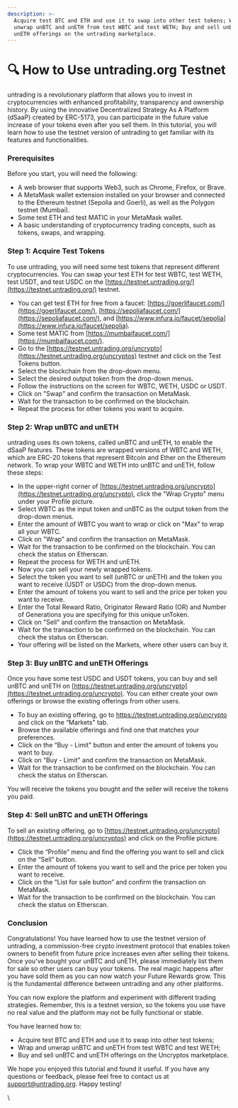 ```yaml
---
description: >-
  Acquire test BTC and ETH and use it to swap into other test tokens; Wrap and
  unwrap unBTC and unETH from test WBTC and test WETH; Buy and sell unBTC and
  unETH offerings on the untrading marketplace.
---
```


# 🔍 How to Use untrading.org Testnet

untrading is a revolutionary platform that allows you to invest in cryptocurrencies with enhanced profitability, transparency and ownership history. By using the innovative Decentralized Strategy As A Platform (dSaaP) created by ERC-5173, you can participate in the future value increase of your tokens even after you sell them. In this tutorial, you will learn how to use the testnet version of untrading to get familiar with its features and functionalities.

### Prerequisites

Before you start, you will need the following:

* A web browser that supports Web3, such as Chrome, Firefox, or Brave.
* A MetaMask wallet extension installed on your browser and connected to the Ethereum testnet (Sepolia and Goerli), as well as the Polygon testnet (Mumbai).
* Some test ETH and test MATIC in your MetaMask wallet.&#x20;
* A basic understanding of cryptocurrency trading concepts, such as tokens, swaps, and wrapping.

### Step 1: Acquire Test Tokens

To use untrading, you will need some test tokens that represent different cryptocurrencies. You can swap your test ETH for test WBTC, test WETH, test USDT, and test USDC on the [https://testnet.untrading.org/](https://testnet.untrading.org/) testnet.

* You can get test ETH for free from a faucet: [https://goerlifaucet.com/](https://goerlifaucet.com/), [https://sepoliafaucet.com/](https://sepoliafaucet.com/), and [https://www.infura.io/faucet/sepolia](https://www.infura.io/faucet/sepolia).
* Some test MATIC from [https://mumbaifaucet.com/](https://mumbaifaucet.com/).
* Go to the [https://testnet.untrading.org/uncrypto](https://testnet.untrading.org/uncryptos) testnet and click on the Test Tokens button.
* Select the blockchain from the drop-down menu.
* Select the desired output token from the drop-down menus.
* Follow the instructions on the screen for WBTC, WETH, USDC or USDT.
* Click on "Swap" and confirm the transaction on MetaMask.
* Wait for the transaction to be confirmed on the blockchain.&#x20;
* Repeat the process for other tokens you want to acquire.

### Step 2: Wrap unBTC and unETH

untrading uses its own tokens, called unBTC and unETH, to enable the dSaaP features. These tokens are wrapped versions of WBTC and WETH, which are ERC-20 tokens that represent Bitcoin and Ether on the Ethereum network. To wrap your WBTC and WETH into unBTC and unETH, follow these steps:

* In the upper-right corner of [https://testnet.untrading.org/uncrypto](https://testnet.untrading.org/uncrypto), click the "Wrap Crypto" menu under your Profile picture.
* Select WBTC as the input token and unBTC as the output token from the drop-down menus.
* Enter the amount of WBTC you want to wrap or click on "Max" to wrap all your WBTC.
* Click on "Wrap" and confirm the transaction on MetaMask.
* Wait for the transaction to be confirmed on the blockchain. You can check the status on Etherscan.
* Repeat the process for WETH and unETH.
* Now you can sell your newly wrapped tokens.&#x20;
* Select the token you want to sell (unBTC or unETH) and the token you want to receive (USDT or USDC) from the drop-down menus.
* Enter the amount of tokens you want to sell and the price per token you want to receive.
* Enter the Total Reward Ratio, Originator Reward Ratio (OR) and Number of Generations you are specifying for this unique unToken.&#x20;
* Click on "Sell" and confirm the transaction on MetaMask.
* Wait for the transaction to be confirmed on the blockchain. You can check the status on Etherscan.
* Your offering will be listed on the Markets, where other users can buy it.

### Step 3: Buy unBTC and unETH Offerings

Once you have some test USDC and USDT tokens, you can buy and sell unBTC and unETH on [https://testnet.untrading.org/uncrypto](https://testnet.untrading.org/uncrypto). You can either create your own offerings or browse the existing offerings from other users.

* To buy an existing offering, go to https://testnet.untrading.org/uncrypto and click on the “Markets" tab.&#x20;
* Browse the available offerings and find one that matches your preferences.
* Click on the “Buy - Limit" button and enter the amount of tokens you want to buy.
* Click on “Buy - Limit" and confirm the transaction on MetaMask.
* Wait for the transaction to be confirmed on the blockchain. You can check the status on Etherscan.

You will receive the tokens you bought and the seller will receive the tokens you paid.&#x20;

### Step 4: Sell unBTC and unETH Offerings

To sell an existing offering, go to [https://testnet.untrading.org/uncrypto](https://testnet.untrading.org/uncryptos) and click on the Profile picture.

* Click the “Profile” menu and find the offering you want to sell and click on the “Sell” button.
* Enter the amount of tokens you want to sell and the price per token you want to receive.
* Click on the “List for sale button” and confirm the transaction on MetaMask.
* Wait for the transaction to be confirmed on the blockchain. You can check the status on Etherscan.

### Conclusion

Congratulations! You have learned how to use the testnet version of untrading, a commission-free crypto investment protocol that enables token owners to benefit from future price increases even after selling their tokens. Once you’ve bought your unBTC and unETH, please immediately list them for sale so other users can buy your tokens. The real magic happens after you have sold them as you can now watch your Future Rewards grow. This is the fundamental difference between untrading and any other platforms.

You can now explore the platform and experiment with different trading strategies. Remember, this is a testnet version, so the tokens you use have no real value and the platform may not be fully functional or stable.&#x20;

You have learned how to:

* Acquire test BTC and ETH and use it to swap into other test tokens;
* Wrap and unwrap unBTC and unETH from test WBTC and test WETH;
* Buy and sell unBTC and unETH offerings on the Uncryptos marketplace.

We hope you enjoyed this tutorial and found it useful. If you have any questions or feedback, please feel free to contact us at support@untrading.org. Happy testing!

\
